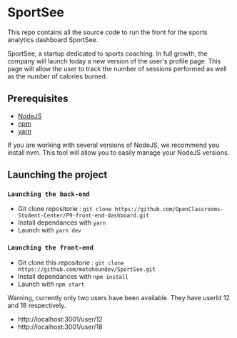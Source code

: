 # SportSee

This repo contains all the source code to run the front for the sports analytics dashboard SportSee.

SportSee, a startup dedicated to sports coaching. In full growth, the company will launch today a new version of the user's profile page. This page will allow the user to track the number of sessions performed as well as the number of calories burned.

## Prerequisites

- [NodeJS](https://nodejs.org/en/)
- [npm](https://www.npmjs.com/)
- [yarn](https://yarnpkg.com/)

If you are working with several versions of NodeJS, we recommend you install nvm. This tool will allow you to easily manage your NodeJS versions.

## Launching the project

### `Launching the back-end`

- Git clone repositorie : `git clone https://github.com/OpenClassrooms-Student-Center/P9-front-end-dashboard.git`
- Install dependances with `yarn`
- Launch with `yarn dev`

### `Launching the front-end`

- Git clone this repositorie : `git clone https://github.com/matohoundev/SportSee.git`
- Install dependances with `npm install`
- Launch with `npm start`

Warning, currently only two users have been available. They have userId 12 and 18 respectively.

- http://localhost:3001/user/12
- http://localhost:3001/user/18
